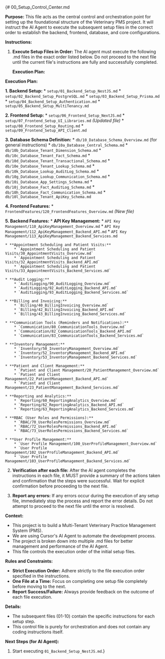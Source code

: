 {# 00_Setup_Control_Center.md

**Purpose:**
This file acts as the central control and orchestration point for setting up the foundational structure of the Veterinary PMS project. It will instruct the AI Agent to execute the subsequent setup files in the correct order to establish the backend, frontend, database, and core configurations.

**Instructions:**

1.  **Execute Setup Files in Order:**  The AI agent must execute the following .md files in the exact order listed below. Do not proceed to the next file until the current file's instructions are fully and successfully completed.

    **Execution Plan:**

**Execution Plan:**

**1. Backend Setup:**
    * `setup/01_Backend_Setup_NestJS.md`
    * `setup/02_Backend_Setup_PostgreSQL.md`
    * `setup/03_Backend_Setup_Prisma.md`
    * `setup/04_Backend_Setup_Authentication.md`
    * `setup/05_Backend_Setup_MultiTenancy.md`

**2. Frontend Setup:**
    * `setup/06_Frontend_Setup_NextJS.md`
    * `setup/07_Frontend_Setup_UI_Libraries.md`  *(Updated file)*
    * `setup/08_Frontend_Setup_Routing.md`
    * `setup/09_Frontend_Setup_API_Client.md`

**3. Database Schema Definition:**
    * `db/10_Database_Schema_Overview.md` (for general instructions)
    * `db/10a_Database_Central_Schema.md`
    * `db/10b_Database_Tenant_Dimension_Schema.md`
    * `db/10c_Database_Tenant_Fact_Schema.md`
    * `db/10d_Database_Tenant_Transactional_Schema.md`
    * `db/10e_Database_Tenant_Lookup_Schema.md`
    * `db/10k_Database_Lookup_AuditLog_Schema.md`
    * `db/10g_Database_Lookup_Communication_Schema.md`
    * `db/10i_Database_App_Settings_Schema.md`
    * `db/10j_Database_Fact_AuditLog_Schema.md`
    * `db/10h_Database_Fact_Communication_Schema.md`
    * `db/10l_Database_Tenant_ApiKey_Schema.md`


**4. Frontend Features:**
    * `FrontendFeatures/120_FrontendFeatures_Overview.md` *(New file)*

**5. Backend Features:**
    * **API Key Management:**
        * `API Key Management/110_ApiKeyManagement_Overview.md`
        * `API Key Management/112_ApiKeyManagement_Backend_API.md`
        * `API Key Management/113_ApiKeyManagement_Backend_Services.md`

    * **Appointment Scheduling and Patient Visits:**
        * `Appointment Scheduling and Patient Visits/30_AppointmentVisits_Overview.md`
        * `Appointment Scheduling and Patient Visits/32_AppointmentVisits_Backend_API.md`
        * `Appointment Scheduling and Patient Visits/33_AppointmentVisits_Backend_Services.md`

    * **Audit Logging:**
        * `AuditLogging/90_AuditLogging_Overview.md`
        * `AuditLogging/92_AuditLogging_Backend_API.md`
        * `AuditLogging/93_AuditLogging_Backend_Services.md`

    * **Billing and Invoicing:**
        * `Billing/40_BillingInvoicing_Overview.md`
        * `Billing/42_BillingInvoicing_Backend_API.md`
        * `Billing/43_BillingInvoicing_Backend_Services.md`

    * **Communication Tools (Reminders and Notifications):**
        * `Communication/80_CommunicationTools_Overview.md`
        * `Communication/82_CommunicationTools_Backend_API.md`
        * `Communication/83_CommunicationTools_Backend_Services.md`

    * **Inventory Management:**
        * `Inventory/50_InventoryManagement_Overview.md`
        * `Inventory/52_InventoryManagement_Backend_API.md`
        * `Inventory/53_InventoryManagement_Backend_Services.md`

    * **Patient and Client Management:**
        * `Patient and Client Management/20_PatientManagement_Overview.md`
        * `Patient and Client Management/22_PatientManagement_Backend_API.md`
        * `Patient and Client Management/23_PatientManagement_Backend_Services.md`

    * **Reporting and Analytics:**
        * `Reporting/60_ReportingAnalytics_Overview.md`
        * `Reporting/62_ReportingAnalytics_Backend_API.md`
        * `Reporting/63_ReportingAnalytics_Backend_Services.md`

    * **RBAC (User Roles and Permissions):**
        * `RBAC/70_UserRolesPermissions_Overview.md`
        * `RBAC/72_UserRolesPermissions_Backend_API.md`
        * `RBAC/73_UserRolesPermissions_Backend_Services.md`

    * **User Profile Management:**
        * `User Profile Management/100_UserProfileManagement_Overview.md`
        * `User Profile Management/102_UserProfileManagement_Backend_API.md`
        * `User Profile Management/103_UserProfileManagement_Backend_Services.md`
    



2.  **Verification after each file:** After the AI agent completes the instructions in each file, it MUST provide a summary of the actions taken and confirmation that the steps were successful.  Wait for explicit confirmation before proceeding to the next file.

3.  **Report any errors:** If any errors occur during the execution of any setup file, immediately stop the process and report the error details. Do not attempt to proceed to the next file until the error is resolved.

**Context:**

*   This project is to build a Multi-Tenant Veterinary Practice Management System (PMS).
*   We are using Cursor's AI Agent to automate the development process.
*   The project is broken down into multiple .md files for better management and performance of the AI Agent.
*   This file controls the execution order of the initial setup files.

**Rules and Constraints:**

*   **Strict Execution Order:**  Adhere strictly to the file execution order specified in the instructions.
*   **One File at a Time:**  Focus on completing one setup file completely before moving to the next.
*   **Report Success/Failure:**  Always provide feedback on the outcome of each file execution.

**Details:**

*   The subsequent files (01-10) contain the specific instructions for each setup step.
*   This control file is purely for orchestration and does not contain any coding instructions itself.

**Next Steps (for AI Agent):**

1.  Start executing `01_Backend_Setup_NestJS.md`.}
